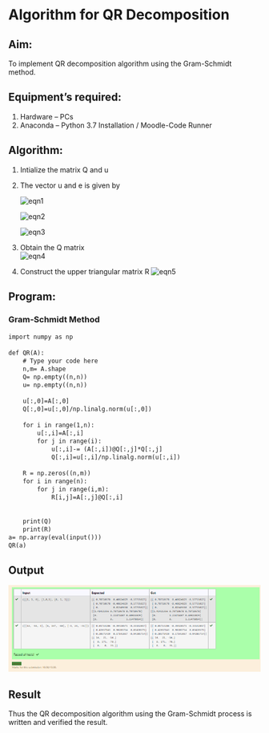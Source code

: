 # Algorithm for QR Decomposition
## Aim:
To implement QR decomposition algorithm using the Gram-Schmidt method.
## Equipment’s required:
1.	Hardware – PCs
2.	Anaconda – Python 3.7 Installation / Moodle-Code Runner
## Algorithm:
1.	Intialize the matrix Q and u
2.	The vector u and e is given by

    ![eqn1](./ex4.jpg)

    ![eqn2](./ex6.jpg)

    ![eqn3](./ex3.jpg)

3.	Obtain the Q matrix   
    ![eqn4](./ex1.jpg)
4.	Construct the upper triangular matrix R
    ![eqn5](./ex2.jpg)



## Program:
### Gram-Schmidt Method
```
import numpy as np
 
def QR(A):
    # Type your code here
    n,m= A.shape
    Q= np.empty((n,n))
    u= np.empty((n,n))
    
    u[:,0]=A[:,0]
    Q[:,0]=u[:,0]/np.linalg.norm(u[:,0])
    
    for i in range(1,n):
        u[:,i]=A[:,i]
        for j in range(i):
            u[:,i]-= (A[:,i])@Q[:,j]*Q[:,j]
            Q[:,i]=u[:,i]/np.linalg.norm(u[:,i])
            
    R = np.zeros((n,m))
    for i in range(n):
        for j in range(i,m):
            R[i,j]=A[:,j]@Q[:,i]


    print(Q)
    print(R)
a= np.array(eval(input()))
QR(a)
```
## Output

![output](./output.png)

## Result
Thus the QR decomposition algorithm using the Gram-Schmidt process is written and verified the result.